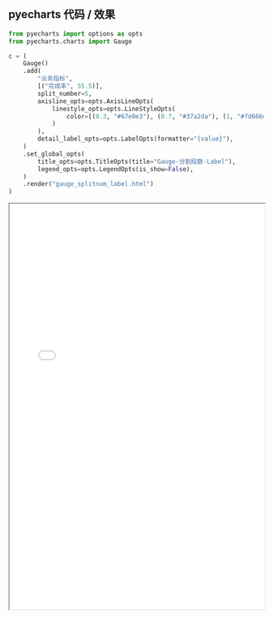 
## pyecharts 代码 / 效果

```python
from pyecharts import options as opts
from pyecharts.charts import Gauge

c = (
    Gauge()
    .add(
        "业务指标",
        [("完成率", 55.5)],
        split_number=5,
        axisline_opts=opts.AxisLineOpts(
            linestyle_opts=opts.LineStyleOpts(
                color=[(0.3, "#67e0e3"), (0.7, "#37a2da"), (1, "#fd666d")], width=30
            )
        ),
        detail_label_opts=opts.LabelOpts(formatter="{value}"),
    )
    .set_global_opts(
        title_opts=opts.TitleOpts(title="Gauge-分割段数-Label"),
        legend_opts=opts.LegendOpts(is_show=False),
    )
    .render("gauge_splitnum_label.html")
)

```

<iframe width="100%" height="800px" src="Gauge/gauge_splitnum_label.html"></iframe>

